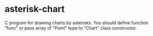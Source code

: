 # asterisk-chart
C program for drawing charts by asterisks. You should define function  "func" or pass array of "Point" type to "Chart" class constructor.  
